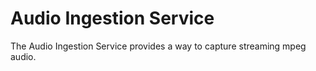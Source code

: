 # Audio Ingestion Service

The Audio Ingestion Service provides a way to capture streaming mpeg audio.
